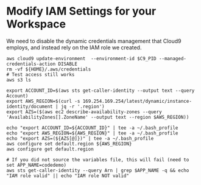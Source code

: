 # Modify IAM Settings for your Workspace

We need to disable the dynamic credentials management that Cloud9 employs, and instead rely on the IAM role we created.

```
aws cloud9 update-environment  --environment-id $C9_PID --managed-credentials-action DISABLE
rm -vf ${HOME}/.aws/credentials
# Test access still works
aws s3 ls

export ACCOUNT_ID=$(aws sts get-caller-identity --output text --query Account)
export AWS_REGION=$(curl -s 169.254.169.254/latest/dynamic/instance-identity/document | jq -r '.region')
export AZS=($(aws ec2 describe-availability-zones --query 'AvailabilityZones[].ZoneName' --output text --region $AWS_REGION))

echo "export ACCOUNT_ID=${ACCOUNT_ID}" | tee -a ~/.bash_profile
echo "export AWS_REGION=${AWS_REGION}" | tee -a ~/.bash_profile
echo "export AZS=(${AZS[@]})" | tee -a ~/.bash_profile
aws configure set default.region ${AWS_REGION}
aws configure get default.region

# If you did not source the variables file, this will fail (need to set APP_NAME=codedemo)
aws sts get-caller-identity --query Arn | grep $APP_NAME -q && echo "IAM role valid" || echo "IAM role NOT valid"
```

